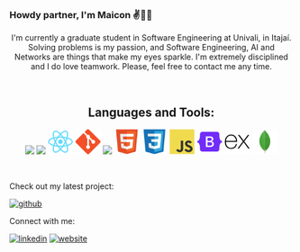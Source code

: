 ### Howdy partner, I'm Maicon ✌️:man_technologist:

<p align="center"> I'm currently a graduate student in Software Engineering at Univali, in Itajaí. Solving problems is my passion, and Software Engineering, AI and Networks are things that make my eyes sparkle. I'm extremely disciplined and I do love teamwork. Please, feel free to contact me any time. </p>

<br>

<h2 align="center"> Languages and Tools: </h2>



<p align="center">
  <img width="44px" src="https://i.imgur.com/BgjSjn9.png">
  <img width="45px" src="https://brandslogos.com/wp-content/uploads/images/large/arduino-logo-1.png">
  <img width="45px" src="https://raw.githubusercontent.com/devicons/devicon/c5378d6c2510ffa0b3e4475af95618a8048d6cf1/icons/react/react-original.svg"
  <img width="45px" src="https://raw.githubusercontent.com/devicons/devicon/c5378d6c2510ffa0b3e4475af95618a8048d6cf1/icons/nodejs/nodejs-original.svg">
  <img width="45px" src="https://raw.githubusercontent.com/devicons/devicon/c5378d6c2510ffa0b3e4475af95618a8048d6cf1/icons/git/git-original.svg">
  <img width="45px" src="https://upload.wikimedia.org/wikipedia/commons/thumb/9/9a/Visual_Studio_Code_1.35_icon.svg/1024px-Visual_Studio_Code_1.35_icon.svg.png">
  <img width="45px" src="https://raw.githubusercontent.com/devicons/devicon/c5378d6c2510ffa0b3e4475af95618a8048d6cf1/icons/html5/html5-original.svg">
  <img width="45px" src="https://raw.githubusercontent.com/devicons/devicon/master/icons/css3/css3-original.svg">
  <img width="45px" src="https://raw.githubusercontent.com/devicons/devicon/master/icons/javascript/javascript-original.svg">
  <img width="45px" src="https://raw.githubusercontent.com/devicons/devicon/master/icons/bootstrap/bootstrap-plain.svg">
  <img width="45px" src="https://raw.githubusercontent.com/devicons/devicon/master/icons/express/express-original.svg">
  <img width="45px" src="https://raw.githubusercontent.com/devicons/devicon/master/icons/mongodb/mongodb-original.svg">
</p>

<br>
  

Check out my latest project:

[<img src='https://cdn.jsdelivr.net/npm/simple-icons@3.0.1/icons/github.svg' alt='github' height='40'>](https://github.com/Polymathing/Simon-Game)  

Connect with me:

[<img src='https://cdn.jsdelivr.net/npm/simple-icons@3.0.1/icons/linkedin.svg' alt='linkedin' height='40'>](https://www.linkedin.com/in/maiconr/)  [<img src='https://cdn.jsdelivr.net/npm/simple-icons@3.0.1/icons/icloud.svg' alt='website' height='40'>](https://maiconrodrigues.net/)
